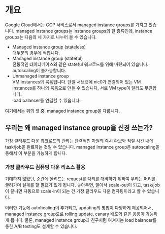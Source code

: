 # 개요

Google Cloud에서는 GCP 서비스로서 managed instance groups를 가지고 있습니다.
managed instance groups는 instance groups의 한 종류인데,
instance groups는 다음의 세 가지로 나누어 볼 수 있습니다.

* Managed instance group (stateless)  
  대두분의 경우에 적합니다.
* Managed instance group (stateful)  
  전통적인 데이터베이스와 같은 stateful 워크로드를 위해 마련되어 있습니다.  
  autoscaling이 불가능합니다.
* Unmanaged instance group  
  VM instances의 묶음입니다. 단일 서브넷에 nic0가 연결되어 있는
  VM instances를 하나의 묶음으로 만들 수 있습니다, 서로 VM type이 달라도 무관합니다.  
  load balancer를 연결할 수 있습니다.

여기에서는 위의 셋 중, managed instance group을 다룹니다.

## 우리는 왜 managed instance group을 신경 쓰는가?

가장 클라우드 다운 워크로드의 관리는 탄력적인 자원의 즉시 확보와 적절 시간 내에 task/job을 완료하는 것일 수 있습니다.
managed instance group은 autoscaling을 통해서 이 부분을 가능하게 합니다.

### 가장 클라우드 컴퓨팅 다운 리소스 활용

기대하지 않았던, 순간에 몰려드는 request를 처리를 대비하기 위하여
우리는 머리를 굴려가며 설계를 할 필요가 없게 됩니다.
놓아두면, 알아서 scale-out이 되고, task/job이 끝나면 자동으로 scale-in이
되는 건 가장 클라우드 다운 컴퓨팅이라고 할 수 있습니다.

이러한 기능에 autohealing이 추가되고, updating의 방법이 다양하게 제공되어서, managed instance group으로 rolling update, canary 배포와 같은 응용이 가능하게 됩니다. 물론, managed instance group과 친구처럼 여겨지는 load balancer를 통한 A/B testing도 설게할 수 있습니다.
